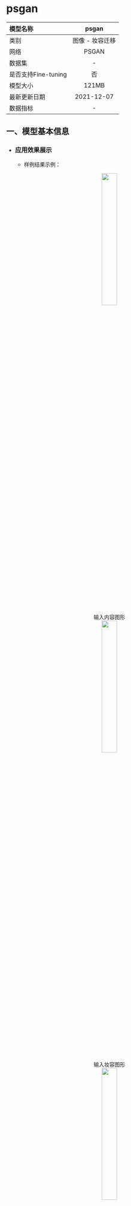 # psgan

|模型名称|psgan|
| :--- | :---: |
|类别|图像 - 妆容迁移|
|网络|PSGAN|
|数据集|-|
|是否支持Fine-tuning|否|
|模型大小|121MB|
|最新更新日期|2021-12-07|
|数据指标|-|


## 一、模型基本信息  

- ### 应用效果展示
  - 样例结果示例：
    <p align="center">
    <img src="https://user-images.githubusercontent.com/22424850/145003964-6d6572e0-3103-4898-a738-eb6c61c90be4.jpg"  width = "30%"  hspace='10'/>
    <br />
    输入内容图形
    <br />
    <img src="https://user-images.githubusercontent.com/22424850/145003966-c5c2e6ad-d306-4eaf-89a2-965a3dbf3675.jpg"  width = "30%" hspace='10'/>
    <br />
    输入妆容图形
    <br />
    <img src="https://user-images.githubusercontent.com/22424850/145003965-288d56f9-49a2-43cb-8647-4a112a8e0dfb.png"  width = "30%"  hspace='10'/>
    <br />
    输出图像
     <br />
    </p>

- ### 模型介绍

  - PSGAN模型的任务是妆容迁移， 即将任意参照图像上的妆容迁移到不带妆容的源图像上。很多人像美化应用都需要这种技术。

  - 更多详情参考：[PSGAN: Pose and Expression Robust Spatial-Aware GAN for Customizable Makeup Transfer](https://arxiv.org/pdf/1909.06956.pdf)



## 二、安装

- ### 1、环境依赖  
  - ppgan
  - dlib

- ### 2、安装

  - ```shell
    $ hub install psgan
    ```
  - 如您安装时遇到问题，可参考：[零基础windows安装](../../../../docs/docs_ch/get_start/windows_quickstart.md)
 | [零基础Linux安装](../../../../docs/docs_ch/get_start/linux_quickstart.md) | [零基础MacOS安装](../../../../docs/docs_ch/get_start/mac_quickstart.md)

## 三、模型API预测

- ### 1、命令行预测

  - ```shell
    # Read from a file
    $ hub run psgan --content "/PATH/TO/IMAGE" --style "/PATH/TO/IMAGE1"
    ```
  - 通过命令行方式实现妆容转换模型的调用，更多请见 [PaddleHub命令行指令](../../../../docs/docs_ch/tutorial/cmd_usage.rst)

- ### 2、预测代码示例

  - ```python
    import paddlehub as hub

    module = hub.Module(name="psgan")
    content = cv2.imread("/PATH/TO/IMAGE")
    style = cv2.imread("/PATH/TO/IMAGE1")
    results = module.makeup_transfer(images=[{'content':content, 'style':style}], output_dir='./transfer_result', use_gpu=True)
    ```

- ### 3、API

  - ```python
    makeup_transfer(images=None, paths=None, output_dir='./transfer_result/', use_gpu=False, visualization=True)
    ```
    - 妆容风格转换API。

    - **参数**

      - images (list[dict]): data of images, 每一个元素都为一个 dict，有关键字 content, style, 相应取值为：
        - content (numpy.ndarray): 待转换的图片，shape 为 \[H, W, C\]，BGR格式；<br/>
        - style (numpy.ndarray) : 风格图像，shape为 \[H, W, C\]，BGR格式；<br/>
      - paths (list[str]): paths to images, 每一个元素都为一个dict, 有关键字 content, style, 相应取值为：
        - content (str): 待转换的图片的路径；<br/>
        - style (str) : 风格图像的路径；<br/>
      - output\_dir (str): 结果保存的路径； <br/>
      - use\_gpu (bool): 是否使用 GPU；<br/>
      - visualization(bool): 是否保存结果到本地文件夹


## 四、服务部署

- PaddleHub Serving可以部署一个在线妆容风格转换服务。

- ### 第一步：启动PaddleHub Serving

  - 运行启动命令：
  - ```shell
    $ hub serving start -m psgan
    ```

  - 这样就完成了一个妆容风格转换的在线服务API的部署，默认端口号为8866。

  - **NOTE:** 如使用GPU预测，则需要在启动服务之前，请设置CUDA\_VISIBLE\_DEVICES环境变量，否则不用设置。

- ### 第二步：发送预测请求

  - 配置好服务端，以下数行代码即可实现发送预测请求，获取预测结果

  - ```python
    import requests
    import json
    import cv2
    import base64


    def cv2_to_base64(image):
      data = cv2.imencode('.jpg', image)[1]
      return base64.b64encode(data.tostring()).decode('utf8')

    # 发送HTTP请求
    data = {'images':[{'content': cv2_to_base64(cv2.imread("/PATH/TO/IMAGE")), 'style': cv2_to_base64(cv2.imread("/PATH/TO/IMAGE1"))}]}
    headers = {"Content-type": "application/json"}
    url = "http://127.0.0.1:8866/predict/psgan"
    r = requests.post(url=url, headers=headers, data=json.dumps(data))

    # 打印预测结果
    print(r.json()["results"])

## 五、更新历史

* 1.0.0

  初始发布

  - ```shell
    $ hub install psgan==1.0.0
    ```
